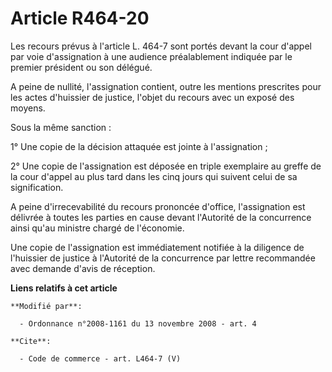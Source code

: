 # Article R464-20

Les recours prévus à l'article L. 464-7 sont portés devant la cour d'appel par voie d'assignation à une audience
préalablement indiquée par le premier président ou son délégué. 

A peine de nullité, l'assignation contient, outre les mentions prescrites pour les actes d'huissier de justice, l'objet du
recours avec un exposé des moyens. 

Sous la même sanction : 

1° Une copie de la décision attaquée est jointe à l'assignation ; 

2° Une copie de l'assignation est déposée en triple exemplaire au greffe de la cour d'appel au plus tard dans les cinq jours
qui suivent celui de sa signification. 

A peine d'irrecevabilité du recours prononcée d'office, l'assignation est délivrée à toutes les parties en cause devant
l'Autorité de la concurrence ainsi qu'au ministre chargé de l'économie. 

Une copie de l'assignation est immédiatement notifiée à la diligence de l'huissier de justice à l'Autorité de la concurrence
par lettre recommandée avec demande d'avis de réception.

**Liens relatifs à cet article**

	**Modifié par**:

	  - Ordonnance n°2008-1161 du 13 novembre 2008 - art. 4

	**Cite**:

	  - Code de commerce - art. L464-7 (V)
